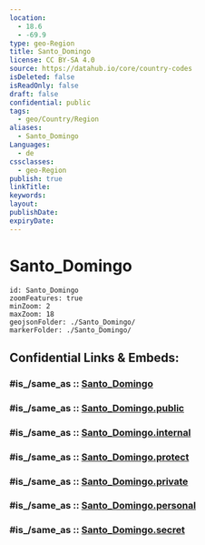 ```yaml
---
location:
  - 18.6
  - -69.9
type: geo-Region
title: Santo_Domingo
license: CC BY-SA 4.0
source: https://datahub.io/core/country-codes
isDeleted: false
isReadOnly: false
draft: false
confidential: public
tags:
  - geo/Country/Region
aliases:
  - Santo_Domingo
Languages:
  - de
cssclasses:
  - geo-Region
publish: true
linkTitle:
keywords:
layout:
publishDate:
expiryDate:
---
```


# Santo_Domingo

```leaflet
id: Santo_Domingo
zoomFeatures: true 
minZoom: 2 
maxZoom: 18
geojsonFolder: ./Santo_Domingo/
markerFolder: ./Santo_Domingo/
```


## Confidential Links & Embeds: 

### #is_/same_as :: [Santo_Domingo](/_Standards/Earth/Continent/America~Caribbean/Dominican_Rep/provinces~Dominican_Rep/Santo_Domingo.md) 

### #is_/same_as :: [Santo_Domingo.public](/_public/Earth/Continent/America~Caribbean/Dominican_Rep/provinces~Dominican_Rep/Santo_Domingo.public.md) 

### #is_/same_as :: [Santo_Domingo.internal](/_internal/Earth/Continent/America~Caribbean/Dominican_Rep/provinces~Dominican_Rep/Santo_Domingo.internal.md) 

### #is_/same_as :: [Santo_Domingo.protect](/_protect/Earth/Continent/America~Caribbean/Dominican_Rep/provinces~Dominican_Rep/Santo_Domingo.protect.md) 

### #is_/same_as :: [Santo_Domingo.private](/_private/Earth/Continent/America~Caribbean/Dominican_Rep/provinces~Dominican_Rep/Santo_Domingo.private.md) 

### #is_/same_as :: [Santo_Domingo.personal](/_personal/Earth/Continent/America~Caribbean/Dominican_Rep/provinces~Dominican_Rep/Santo_Domingo.personal.md) 

### #is_/same_as :: [Santo_Domingo.secret](/_secret/Earth/Continent/America~Caribbean/Dominican_Rep/provinces~Dominican_Rep/Santo_Domingo.secret.md)


